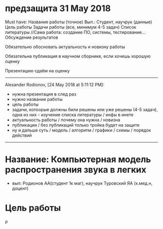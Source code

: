 # предзащита 31 May 2018
Must have:
Название работы (точное)
Вып.: Студент, научрук (данные)
Цель работы
Задачи работы (все, минимум 4-5 задач)
Список литературы
//Сама работа: создание ПО, системы, тестирование...
Обсуждение результатов

Обязательно обосновать актуальность и новизну работы

Обязательна публикация в научном сборнике, если хочешь хорошую оценку

Презентацию сдаём на оценку

----------------------------------------------------------------

Alexander Rodionov, [24 May 2018 at 5:11:12 PM]:
- нужна презентация в след раз
- нужно название работы
- цель работы
- задачи, котоорые должны били решены или уже решены (4-5 задач), одна из них - изучение списка литературы / инфы в инете
- актуальность работы / почему она нужна / новизна 
- публикации / без публикаций только тройка будет на защите
- ну и дальше суть / модель / алгоритм / графики / схемы / порядок действий

----------------------------------------------------------------

# Название: Компьютерная модель распространения звука в легких
- вып: Родионов АА(студент 1к маг), научрук Туровский ЯА (к.мед.н, доцент)

# Цель работы
 ρ
